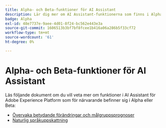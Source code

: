 ```yaml
---
title: Alpha- och Beta-funktioner för AI Assistant
description: Lär dig mer om AI Assistant-funktionerna som finns i Alpha- eller Beta-stadier.
badge: Alpha
exl-id: 48e7737e-9aee-4d01-8f24-bc562e443e3a
source-git-commit: 1606513b3bf7bf8fcee1b416a06a286b5f33cf72
workflow-type: tm+mt
source-wordcount: '61'
ht-degree: 0%

---
```


# Alpha- och Beta-funktioner för AI Assistant

Läs följande dokument om du vill veta mer om funktioner i AI Assistant för Adobe Experience Platform som för närvarande befinner sig i Alpha eller Beta:

* [Övervaka betydande förändringar och målgruppsprognoser](./audience-forecasting.md)
* [Naturlig språkuppskattning](./natural-language.md)
